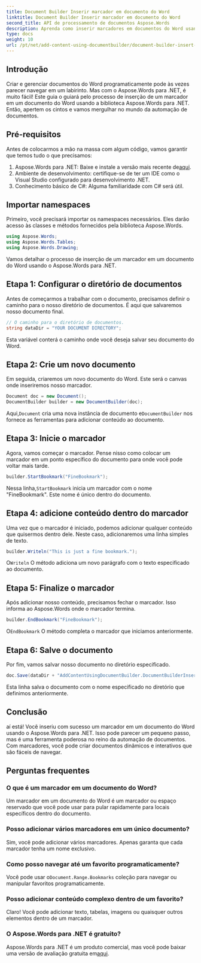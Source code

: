 ```yaml
---
title: Document Builder Inserir marcador em documento do Word
linktitle: Document Builder Inserir marcador em documento do Word
second_title: API de processamento de documentos Aspose.Words
description: Aprenda como inserir marcadores em documentos do Word usando o Aspose.Words para .NET com este guia detalhado passo a passo. Perfeito para automação de documentos.
type: docs
weight: 10
url: /pt/net/add-content-using-documentbuilder/document-builder-insert-bookmark/
---
```

## Introdução

Criar e gerenciar documentos do Word programaticamente pode às vezes parecer navegar em um labirinto. Mas com o Aspose.Words para .NET, é muito fácil! Este guia o guiará pelo processo de inserção de um marcador em um documento do Word usando a biblioteca Aspose.Words para .NET. Então, apertem os cintos e vamos mergulhar no mundo da automação de documentos.

## Pré-requisitos

Antes de colocarmos a mão na massa com algum código, vamos garantir que temos tudo o que precisamos:

1.  Aspose.Words para .NET: Baixe e instale a versão mais recente de[aqui](https://releases.aspose.com/words/net/).
2. Ambiente de desenvolvimento: certifique-se de ter um IDE como o Visual Studio configurado para desenvolvimento .NET.
3. Conhecimento básico de C#: Alguma familiaridade com C# será útil.

## Importar namespaces

Primeiro, você precisará importar os namespaces necessários. Eles darão acesso às classes e métodos fornecidos pela biblioteca Aspose.Words.

```csharp
using Aspose.Words;
using Aspose.Words.Tables;
using Aspose.Words.Drawing;
```

Vamos detalhar o processo de inserção de um marcador em um documento do Word usando o Aspose.Words para .NET.

## Etapa 1: Configurar o diretório de documentos

Antes de começarmos a trabalhar com o documento, precisamos definir o caminho para o nosso diretório de documentos. É aqui que salvaremos nosso documento final.

```csharp
// O caminho para o diretório de documentos.
string dataDir = "YOUR DOCUMENT DIRECTORY";
```

Esta variável conterá o caminho onde você deseja salvar seu documento do Word.

## Etapa 2: Crie um novo documento

Em seguida, criaremos um novo documento do Word. Este será o canvas onde inseriremos nosso marcador.

```csharp
Document doc = new Document();
DocumentBuilder builder = new DocumentBuilder(doc);
```

 Aqui,`Document` cria uma nova instância de documento e`DocumentBuilder` nos fornece as ferramentas para adicionar conteúdo ao documento.

## Etapa 3: Inicie o marcador

Agora, vamos começar o marcador. Pense nisso como colocar um marcador em um ponto específico do documento para onde você pode voltar mais tarde.

```csharp
builder.StartBookmark("FineBookmark");
```

 Nessa linha,`StartBookmark` inicia um marcador com o nome "FineBookmark". Este nome é único dentro do documento.

## Etapa 4: adicione conteúdo dentro do marcador

Uma vez que o marcador é iniciado, podemos adicionar qualquer conteúdo que quisermos dentro dele. Neste caso, adicionaremos uma linha simples de texto.

```csharp
builder.Writeln("This is just a fine bookmark.");
```

O`Writeln` O método adiciona um novo parágrafo com o texto especificado ao documento.

## Etapa 5: Finalize o marcador

Após adicionar nosso conteúdo, precisamos fechar o marcador. Isso informa ao Aspose.Words onde o marcador termina.

```csharp
builder.EndBookmark("FineBookmark");
```

O`EndBookmark` O método completa o marcador que iniciamos anteriormente.

## Etapa 6: Salve o documento

Por fim, vamos salvar nosso documento no diretório especificado.

```csharp
doc.Save(dataDir + "AddContentUsingDocumentBuilder.DocumentBuilderInsertBookmark.docx");
```

Esta linha salva o documento com o nome especificado no diretório que definimos anteriormente.

## Conclusão

aí está! Você inseriu com sucesso um marcador em um documento do Word usando o Aspose.Words para .NET. Isso pode parecer um pequeno passo, mas é uma ferramenta poderosa no reino da automação de documentos. Com marcadores, você pode criar documentos dinâmicos e interativos que são fáceis de navegar.

## Perguntas frequentes

### O que é um marcador em um documento do Word?
Um marcador em um documento do Word é um marcador ou espaço reservado que você pode usar para pular rapidamente para locais específicos dentro do documento.

### Posso adicionar vários marcadores em um único documento?
Sim, você pode adicionar vários marcadores. Apenas garanta que cada marcador tenha um nome exclusivo.

### Como posso navegar até um favorito programaticamente?
 Você pode usar o`Document.Range.Bookmarks` coleção para navegar ou manipular favoritos programaticamente.

### Posso adicionar conteúdo complexo dentro de um favorito?
Claro! Você pode adicionar texto, tabelas, imagens ou quaisquer outros elementos dentro de um marcador.

### O Aspose.Words para .NET é gratuito?
Aspose.Words para .NET é um produto comercial, mas você pode baixar uma versão de avaliação gratuita em[aqui](https://releases.aspose.com/).